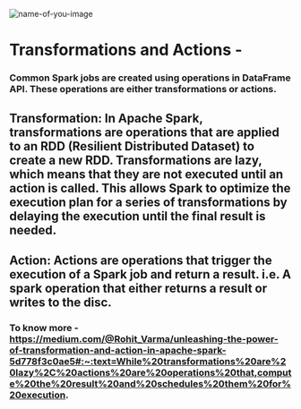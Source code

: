 ![name-of-you-image](https://miro.medium.com/v2/resize:fit:1100/format:webp/0*kGd77SnPU7i8gjtl.png)

# Transformations and Actions - 
### Common Spark jobs are created using operations in DataFrame API. These operations are either transformations or actions.

## Transformation: In Apache Spark, transformations are operations that are applied to an RDD (Resilient Distributed Dataset) to create a new RDD. Transformations are lazy, which means that they are not executed until an action is called. This allows Spark to optimize the execution plan for a series of transformations by delaying the execution until the final result is needed.

## Action: Actions are operations that trigger the execution of a Spark job and return a result. i.e. A spark operation that either returns a result or writes to the disc.

### To know more - https://medium.com/@Rohit_Varma/unleashing-the-power-of-transformation-and-action-in-apache-spark-5d778f3c0ae5#:~:text=While%20transformations%20are%20lazy%2C%20actions%20are%20operations%20that,compute%20the%20result%20and%20schedules%20them%20for%20execution.
